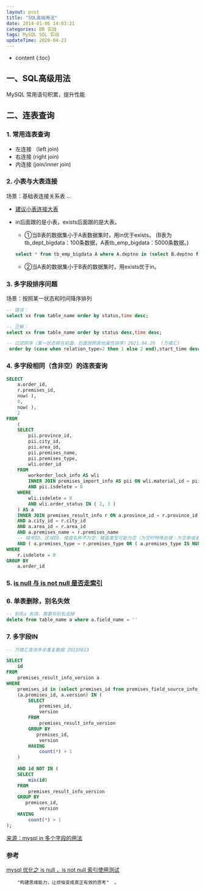 ```yaml
---
layout: post
title: "SQL高级用法"
date: 2014-01-06 14:03:21
categories: DB 实战
tags: MySQL SQL 实战
updateTime: 2020-04-23
---
```


* content
{:toc}

## 一、SQL高级用法

MySQL 常用语句积累，提升性能

## 二、连表查询

###  1. 常用连表查询

- 左连接 （left join)
- 右连接  (right join)
- 内连接 (join/inner join)

### 2. 小表与大表连接

场景：基础表连接关系表 ...

- [建议小表连接大表](https://www.cnblogs.com/developer_chan/p/9247185.html)

- in后面跟的是小表，exists后面跟的是大表。

  - ①当B表的数据集小于A表数据集时，用in优于exists。 (B表为tb_dept_bigdata：100条数据，A表tb_emp_bigdata：5000条数据。)

  ```sql
  select * from tb_emp_bigdata A where A.deptno in (select B.deptno from tb_dept_bigdata B)
  ```

  - ②当A表的数据集小于B表的数据集时，用exists优于in。
### 3. 多字段排序问题

场景：按照某一状态和时间降序排列

```sql
-- 错误：
select xx from table_name order by status,time desc;

-- 正解：
select xx from table_name order by status desc,time desc;

-- 过滤排序（某一状态排在前面，后面按照其他属性排序）2021.04.26  (万楼汇)
 order by (case when relation_type=2 then 1 else 2 end),start_time desc,id desc
```

### 4. 多字段相同（含非空）的连表查询

```sql
SELECT
	a.order_id,
	r.premises_id,
	now( ),
	0,
	now( ),
	2 
FROM
	(
	SELECT
		pii.province_id,
		pii.city_id,
		pii.area_id,
		pii.premises_name,
		pii.premises_type,
		wli.order_id 
	FROM
		workorder_lock_info AS wli
		INNER JOIN premises_import_info AS pii ON wli.material_id = pii.material_id 
		AND pii.isdelete = 0 
	WHERE
		wli.isdelete = 0 
		AND wli.order_status IN ( 2, 3 ) 
	) AS a
	INNER JOIN premises_result_info r ON a.province_id = r.province_id 
	AND a.city_id = r.city_id 
	AND a.area_id = r.area_id 
	AND a.premises_name = r.premises_name 
	-- 城市ID、区域ID、楼盘名称不为空，楼盘类型可能为空（为空时特殊处理：为空串或者为NULL）
	AND ( a.premises_type = r.premises_type OR ( a.premises_type IS NULL AND r.premises_type IS NULL ) ) 
WHERE
	r.isdelete = 0 
GROUP BY
	a.order_id

```

### 5. [is null 与 is not null 是否走索引](https://www.cnblogs.com/cheng21553516/p/11450765.html)



### 6. 单表删除，别名失效

```sql
-- 别名a 失效，需要将别名去掉
delete from table_name a where a.field_name = ''
```



### 7. 多字段IN

```sql
-- 万楼汇查询多余重复数据 20210813

SELECT
    id
FROM
    premises_result_info_version a
WHERE
    premises_id in (select premises_id from premises_field_source_info_new group by premises_id having count(premises_id)>50) and 
    (a.premises_id, a.version) IN (
        SELECT
            premises_id,
            version
        FROM
            premises_result_info_version
        GROUP BY
           premises_id,
            version
        HAVING
            count(*) > 1
    )
    
    AND id NOT IN (
    SELECT
        min(id)
    FROM
        premises_result_info_version
    GROUP BY
       premises_id,
            version
    HAVING
        count(*) > 1
);

```

[来源：mysql in 多个字段的用法](https://blog.csdn.net/Guanjs2016/article/details/80237490)



### 参考

[mysql 优化之 is null ，is not null 索引使用测试](https://www.cnblogs.com/cheng21553516/p/11450765.html)

```mysql
	"构建思维能力，让烦恼变成真正有效的思考"  。
```
